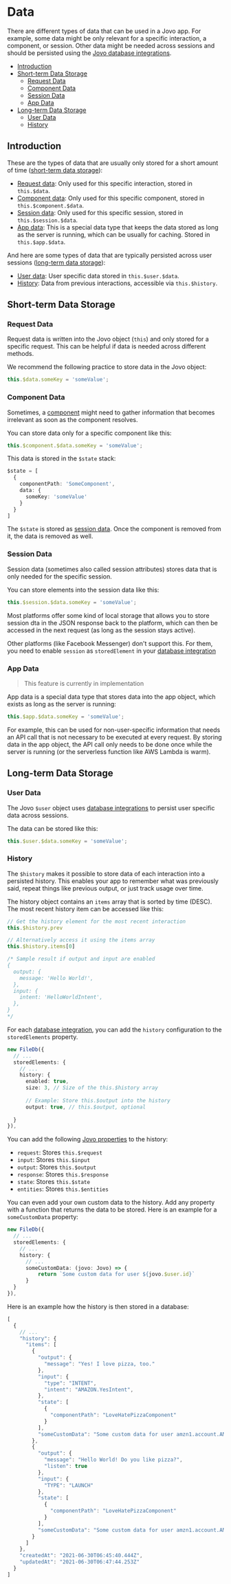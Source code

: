 # Data

There are different types of data that can be used in a Jovo app. For example, some data might be only relevant for a specific interaction, a component, or session. Other data might be needed across sessions and should be persisted using the [Jovo database integrations](./databases.md).

- [Introduction](#introduction)
- [Short-term Data Storage](#short-term-data-storage)
  - [Request Data](#request-data)
  - [Component Data](#component-data)
  - [Session Data](#session-data)
  - [App Data](#app-data)
- [Long-term Data Storage](#long-term-data-storage)
  - [User Data](#user-data)
  - [History](#history)


## Introduction

These are the types of data that are usually only stored for a short amount of time ([short-term data storage](#short-term-data-storage)):

* [Request data](#request-data): Only used for this specific interaction, stored in `this.$data`.
* [Component data](#component-data): Only used for this specific component, stored in `this.$component.$data`.
* [Session data](#session-data): Only used for this specific session, stored in `this.$session.$data`.
* [App data](#app-data): This is a special data type that keeps the data stored as long as the server is running, which can be usually for caching. Stored in `this.$app.$data`.

And here are some types of data that are typically persisted across user sessions ([long-term data storage](#long-term-data-storage)):

* [User data](#user-data): User specific data stored in `this.$user.$data`.
* [History](#history): Data from previous interactions, accessible via `this.$history`.

## Short-term Data Storage

### Request Data

Request data is written into the Jovo object (`this`) and only stored for a specific request. This can be helpful if data is needed across different methods.

We recommend the following practice to store data in the Jovo object:

```typescript
this.$data.someKey = 'someValue';
```

### Component Data

Sometimes, a [component](./components.md) might need to gather information that becomes irrelevant as soon as the component resolves.

You can store data only for a specific component like this: 

```typescript
this.$component.$data.someKey = 'someValue';
```

This data is stored in the `$state` stack:

```typescript
$state = [
  {
    componentPath: 'SomeComponent',
    data: {
      someKey: 'someValue'
    }
  }
]
```

The `$state` is stored as [session data](#session-data). Once the component is removed from it, the data is removed as well.

### Session Data

Session data (sometimes also called session attributes) stores data that is only needed for the specific session.

You can store elements into the session data like this:

```typescript
this.$session.$data.someKey = 'someValue';
```

Most platforms offer some kind of local storage that allows you to store session dta in the JSON response back to the platform, which can then be accessed in the next request (as long as the session stays active).

Other platforms (like Facebook Messenger) don't support this. For them, you need to enable `session` as `storedElement` in your [database integration](./databases.md)



### App Data

> This feature is currently in implementation

App data is a special data type that stores data into the app object, which exists as long as the server is running:

```typescript
this.$app.$data.someKey = 'someValue';
```

For example, this can be used for non-user-specific information that needs an API call that is not necessary to be executed at every request. By storing data in the app object, the API call only needs to be done once while the server is running (or the serverless function like AWS Lambda is warm).



## Long-term Data Storage

### User Data

The Jovo `$user` object uses [database integrations](./databases.md) to persist user specific data across sessions.

The data can be stored like this:

```typescript
this.$user.$data.someKey = 'someValue';
```

### History

The `$history` makes it possible to store data of each interaction into a persisted history. This enables your app to remember what was previously said, repeat things like previous output, or just track usage over time.

The history object contains an `items` array that is sorted by time (DESC). The most recent history item can be accessed like this:

```typescript
// Get the history element for the most recent interaction
this.$history.prev

// Alternatively access it using the items array
this.$history.items[0]

/* Sample result if output and input are enabled
{
  output: {
    message: 'Hello World!',
  },
  input: {
    intent: 'HelloWorldIntent',
  },
}
*/
```

For each [database integration](./databases.md), you can add the `history` configuration to the `storedElements` property.

```typescript
new FileDb({
  // ...
  storedElements: {
    // ...
    history: {
      enabled: true,
      size: 3, // Size of the this.$history array
      
      // Example: Store this.$output into the history
      output: true, // this.$output, optional
      
  }
}),
```

You can add the following [Jovo properties](./jovo-properties.md) to the history:

* `request`: Stores `this.$request`
* `input`: Stores `this.$input`
* `output`: Stores `this.$output`
* `response`: Stores `this.$response`
* `state`: Stores `this.$state`
* `entities`: Stores `this.$entities`

You can even add your own custom data to the history. Add any property with a function that returns the data to be stored. Here is an example for a `someCustomData` property:

```typescript
new FileDb({
  // ...
  storedElements: {
    // ...
    history: {
      // ...
      someCustomData: (jovo: Jovo) => {
          return `Some custom data for user ${jovo.$user.id}`
      }
  }
}),
```

Here is an example how the history is then stored in a database:

```js
[
  {
    // ...
    "history": {
      "items": [
        {
          "output": {
            "message": "Yes! I love pizza, too."
          },
          "input": {
            "type": "INTENT",
            "intent": "AMAZON.YesIntent",
          },
          "state": [
            {
              "componentPath": "LoveHatePizzaComponent"
            }
          ],
          "someCustomData": "Some custom data for user amzn1.account.AM3B00000000000000000000000"
        },
        {
          "output": {
            "message": "Hello World! Do you like pizza?",
            "listen": true
          },
          "input": {
            "TYPE": "LAUNCH"
          },
          "state": [
            {
              "componentPath": "LoveHatePizzaComponent"
            }
          ],
          "someCustomData": "Some custom data for user amzn1.account.AM3B00000000000000000000000"
        }
      ]
    },
    "createdAt": "2021-06-30T06:45:40.444Z",
    "updatedAt": "2021-06-30T06:47:44.253Z"
  }
]
```
